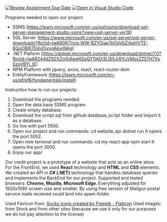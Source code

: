 [![Review Assignment Due Date](https://classroom.github.com/assets/deadline-readme-button-24ddc0f5d75046c5622901739e7c5dd533143b0c8e959d652212380cedb1ea36.svg)](https://classroom.github.com/a/YYgLXq0X)
[![Open in Visual Studio Code](https://classroom.github.com/assets/open-in-vscode-718a45dd9cf7e7f842a935f5ebbe5719a5e09af4491e668f4dbf3b35d5cca122.svg)](https://classroom.github.com/online_ide?assignment_repo_id=11228700&assignment_repo_type=AssignmentRepo)




Programs needed to open our project:
- SSMS (https://learn.microsoft.com/en-us/sql/ssms/download-sql-server-management-studio-ssms?view=sql-server-ver16)
- SQL Server (https://www.microsoft.com/en-us/sql-server/sql-server-downloads?fbclid=IwAR06jTnzg-WW-BZYGiap7pOsVbZrbsHVTE-6QoOB8l7D4vDiyyqAkviI9Ag)
- .NET Plaform (https://dotnet.microsoft.com/en-us/download/dotnet/7.0?fbclid=IwAR244dZ92XZm5dlwd4SqQY1IADi3LIS5Jr8YuVMzsZZ57H7XsSzoVBYj_tE)
- NPM Platform with jquery, axios, react, react-router-dom
- EntityFramework (https://learn.microsoft.com/en-us/ef/ef6/fundamentals/install)

Instruction how to run our projects:
1. Download the programs needed.
2. Open the data base SSMS program.
3. Create empty database.
4. Download the script.sql from github database_script folder and import it as a database.
5. Go live with port 5500.
6. Open our project and run commands:
    cd website_api
    dotnet run
It opens the port 5052.
7. Open new terminal and run commands:
    cd my-react-app
    npm start
It opens the port 3000.
8. Enjoy our app!

Our credit project is a prototype of a website that acts as an online store.
For the FrontEnd, we used <b>React</b> technology and <b>HTML</b> and <b>CSS</b> elements.
We created an API in <b>C# (.NET)</b> technology that handles database queries and implements the BackEnd for our project.
Supported and tested browsers: <b>Chrome, Mozilla, Microsoft Edge. </b>
Everything adjusted for 1920x1080 screen size and smaller.
By using free version of Mailgun postal service mails recieved could land into spam-folder.

Used Favicon from: <a href="https://www.flaticon.com/free-icons/socks" title="socks icons">Socks icons created by Freepik - Flaticon</a> 
Used Images: from Stock and from other sites (because we use it only for our purposes we do not pay attention to the license)
